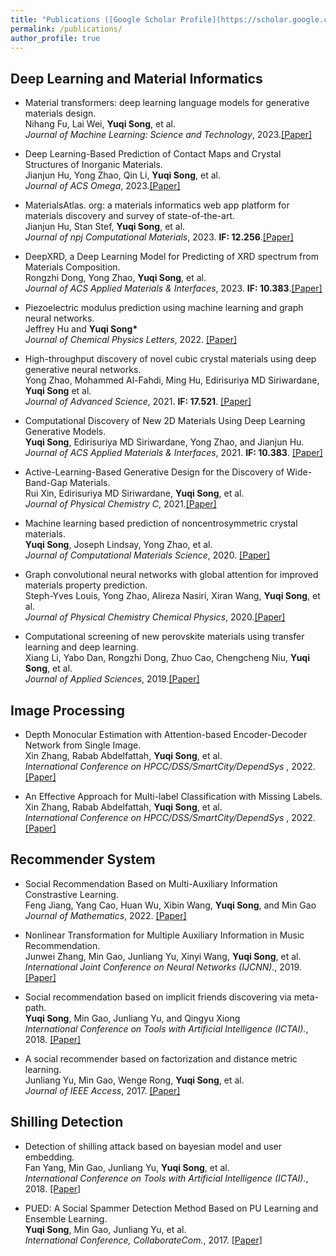 ```yaml
---
title: "Publications ([Google Scholar Profile](https://scholar.google.com/citations?user=ENE-qG4AAAAJ&hl=en))"
permalink: /publications/
author_profile: true
---
```


## Deep Learning and Material Informatics

* Material transformers: deep learning language models for
generative materials design.<br>
Nihang Fu, Lai Wei, <b>Yuqi Song</b>, et al. <br>
<i>Journal of Machine Learning: Science and Technology</i>, 2023.[[Paper]](https://iopscience.iop.org/article/10.1088/2632-2153/acadcd/pdf)


* Deep Learning-Based Prediction of Contact Maps and Crystal Structures of Inorganic Materials.<br>
Jianjun Hu, Yong Zhao, Qin Li, <b>Yuqi Song</b>, et al. <br>
<i>Journal of ACS Omega</i>, 2023.[[Paper]](https://pubs.acs.org/doi/epdf/10.1021/acsomega.3c02115)

* MaterialsAtlas. org: a materials informatics web app platform for materials discovery and survey of state-of-the-art.<br>
Jianjun Hu, Stan Stef, <b>Yuqi Song</b>, et al. <br>
<i>Journal of npj Computational Materials</i>, 2023. <b>IF: 12.256</b>.[[Paper]](https://www.nature.com/articles/s41524-022-00750-6)

* DeepXRD, a Deep Learning Model for Predicting of XRD spectrum from Materials Composition.<br>
Rongzhi Dong, Yong Zhao, <b>Yuqi Song</b>, et al. <br>
<i>Journal of ACS Applied Materials & Interfaces</i>, 2023. <b>IF: 10.383</b>.[[Paper]](https://pubs.acs.org/doi/epdf/10.1021/acsami.2c05812)


* Piezoelectric modulus prediction using machine learning and graph neural networks.<br>
Jeffrey Hu and <b> Yuqi Song* </b> <br>
<i>Journal of Chemical Physics Letters</i>, 2022. [[Paper]](https://www.sciencedirect.com/science/article/abs/pii/S0009261422000264) 

* High-throughput discovery of novel cubic crystal materials using deep generative neural networks.<br>
Yong Zhao, Mohammed Al-Fahdi, Ming Hu, Edirisuriya MD Siriwardane, <b>Yuqi Song</b> et al. <br>
<i>Journal of Advanced Science</i>, 2021. <b>IF: 17.521</b>. [[Paper]](https://onlinelibrary.wiley.com/doi/epdf/10.1002/advs.202100566)


* Computational Discovery of New 2D Materials Using Deep Learning Generative Models.<br>
<b>Yuqi Song</b>, Edirisuriya MD Siriwardane, Yong Zhao, and Jianjun Hu. <br>
<i>Journal of ACS Applied Materials & Interfaces</i>, 2021. <b>IF: 10.383</b>. [[Paper]](https://pubs.acs.org/doi/abs/10.1021/acsami.1c01044)


* Active-Learning-Based Generative Design for the Discovery of Wide-Band-Gap Materials.<br>
Rui Xin, Edirisuriya MD Siriwardane, <b>Yuqi Song</b>, et al. <br>
<i>Journal of Physical Chemistry C</i>, 2021.[[Paper]](https://pubs.acs.org/doi/epdf/10.1021/acs.jpcc.1c02438)

* Machine learning based prediction of noncentrosymmetric crystal materials.<br>
<b> Yuqi Song</b>, Joseph Lindsay, Yong Zhao, et al. <br>
<i>Journal of Computational Materials Science</i>, 2020. [[Paper]](https://www.sciencedirect.com/science/article/abs/pii/S0927025620302834) 

* Graph convolutional neural networks with global attention for improved materials property prediction.<br>
Steph-Yves Louis, Yong Zhao, Alireza Nasiri, Xiran Wang, <b>Yuqi Song</b>, et al. <br>
<i>Journal of Physical Chemistry Chemical Physics</i>, 2020.[[Paper]](https://pubs.rsc.org/en/content/articlelanding/2020/cp/d0cp01474e)

* Computational screening of new perovskite materials using transfer learning and deep learning.<br>
Xiang Li, Yabo Dan, Rongzhi Dong, Zhuo Cao, Chengcheng Niu, <b>Yuqi Song</b>, et al. <br>
<i>Journal of Applied Sciences</i>, 2019.[[Paper]](https://www.mdpi.com/2076-3417/9/24/5510)

## Image Processing

* Depth Monocular Estimation with Attention-based Encoder-Decoder Network from Single Image.<br>
Xin Zhang, Rabab Abdelfattah, <b>Yuqi Song</b>, et al.<br>
<i>International Conference on HPCC/DSS/SmartCity/DependSys </i>, 2022. [[Paper]](https://ieeexplore.ieee.org/abstract/document/10074937) 

* An Effective Approach for Multi-label Classification with Missing Labels.<br>
Xin Zhang, Rabab Abdelfattah, <b>Yuqi Song</b>, et al.<br>
<i>International Conference on HPCC/DSS/SmartCity/DependSys </i>, 2022. [[Paper]](https://ieeexplore.ieee.org/abstract/document/10074854) 


## Recommender System

* Social Recommendation Based on Multi-Auxiliary Information Constrastive Learning.<br>
Feng Jiang, Yang Cao, Huan Wu, Xibin Wang, <b>Yuqi Song</b>, and Min Gao <br>
<i>Journal of Mathematics</i>, 2022. [[Paper]](https://www.mdpi.com/2227-7390/10/21/4130) 

* Nonlinear Transformation for Multiple Auxiliary Information in Music Recommendation.<br>
Junwei Zhang, Min Gao, Junliang Yu, Xinyi Wang, <b>Yuqi Song</b>, et al.<br>
<i>International Joint Conference on Neural Networks (IJCNN).</i>, 2019. [[Paper]](https://ieeexplore.ieee.org/document/8851992) 


* Social recommendation based on implicit friends discovering via meta-path.<br>
<b>Yuqi Song</b>, Min Gao, Junliang Yu, and Qingyu Xiong <br>
<i>International Conference on Tools with Artificial Intelligence (ICTAI).</i>, 2018. [[Paper]](https://ieeexplore.ieee.org/document/8576037) 


* A social recommender based on factorization and distance metric learning.<br>
Junliang Yu, Min Gao, Wenge Rong, <b>Yuqi Song</b>, et al. <br>
<i>Journal of IEEE Access</i>, 2017. [[Paper]](https://ieeexplore.ieee.org/stamp/stamp.jsp?tp=&arnumber=8066292) 

## Shilling Detection

* Detection of shilling attack based on bayesian model and user embedding.<br>
Fan Yang, Min Gao, Junliang Yu, <b>Yuqi Song</b>, et al. <br>
<i>International Conference on Tools with Artificial Intelligence (ICTAI).</i>, 2018. [[Paper]](https://ieeexplore.ieee.org/document/8576100)

* PUED: A Social Spammer Detection Method Based on PU Learning and Ensemble Learning.<br>
<b>Yuqi Song</b>, Min Gao, Junliang Yu, et al.<br>
<i>International Conference, CollaborateCom.</i>, 2017. [[Paper]](https://link.springer.com/chapter/10.1007/978-3-030-00916-8_14) 

